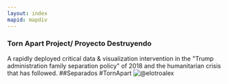 ```yaml
---
layout: index
mapid: mapdiv
---
```


### Torn Apart Project/ Proyecto Destruyendo

A rapidly deployed critical data & visualization intervention in the "Trump administration family separation policy" of 2018 and the humanitarian crisis that has followed. ##Separados #TornApart ![@elotroalex](http://i.imgur.com/tXSoThF.png)
